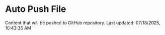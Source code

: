 # Auto Push File

Content that will be pushed to GitHub repository.
Last updated: 07/18/2025, 10:43:35 AM